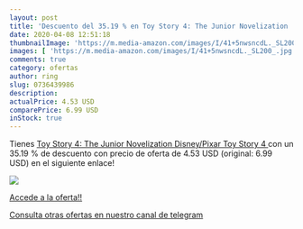 ```yaml
---
layout: post
title: 'Descuento del 35.19 % en Toy Story 4: The Junior Novelization  Di'
date: 2020-04-08 12:51:18
thumbnailImage: 'https://m.media-amazon.com/images/I/41+5nwsncdL._SL200_.jpg'
images: [ 'https://m.media-amazon.com/images/I/41+5nwsncdL._SL200_.jpg' ]
comments: true
category: ofertas
author: ring
slug: 0736439986
description:
actualPrice: 4.53 USD
comparePrice: 6.99 USD
inStock: true
---
```


Tienes [Toy Story 4: The Junior Novelization  Disney/Pixar Toy Story 4 ](https://www.amazon.com/dp/0736439986/?tag=redken08-20) con un 35.19 % de descuento con precio de oferta de 4.53 USD (original: 6.99 USD) en el siguiente enlace!

[![](https://m.media-amazon.com/images/I/41+5nwsncdL._SL200_.jpg)](https://www.amazon.com/dp/0736439986/?tag=redken08-20)

[Accede a la oferta!!](https://www.amazon.com/dp/0736439986/?tag=redken08-20)

[Consulta otras ofertas en nuestro canal de telegram](https://t.me/s/ofertas25)
